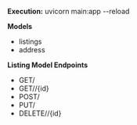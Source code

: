 **Execution:**
uvicorn main:app --reload

**Models**
- listings
- address

**Listing Model Endpoints**
- GET/<resource>
- GET/<resource>/{id}
- POST/<resource>
- PUT/<resource>
- DELETE/<resource>/{id}
